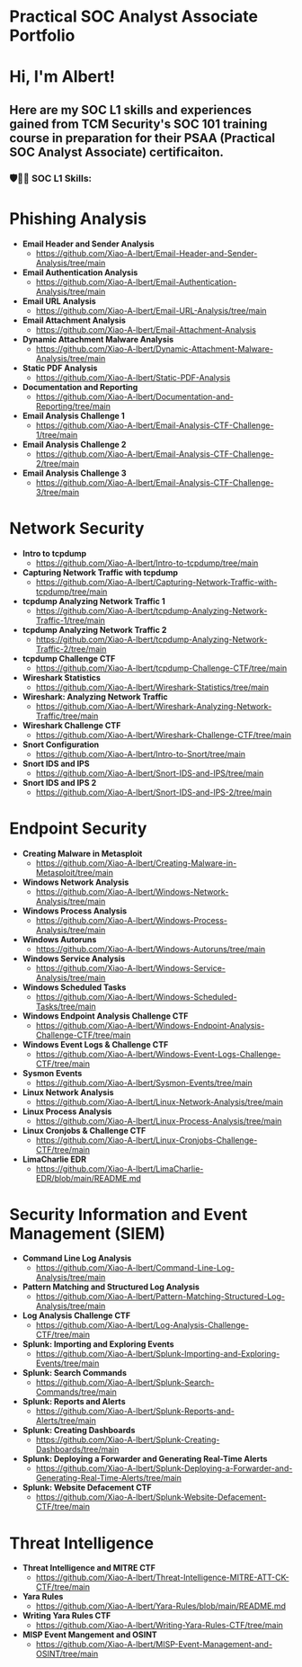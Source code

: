# Practical SOC Analyst Associate Portfolio

<h1>Hi, I'm Albert!

<h2>Here are my SOC L1 skills and experiences gained from TCM Security's SOC 101 training course in preparation for their PSAA (Practical SOC Analyst Associate) certificaiton.</h2>

<h3>🛡️👨‍💻 SOC L1 Skills:</h3>

# Phishing Analysis
- <b>Email Header and Sender Analysis</b>
    - https://github.com/Xiao-A-lbert/Email-Header-and-Sender-Analysis/tree/main
- <b>Email Authentication Analysis</b>
    - https://github.com/Xiao-A-lbert/Email-Authentication-Analysis/tree/main
- <b>Email URL Analysis</b>
    - https://github.com/Xiao-A-lbert/Email-URL-Analysis/tree/main
- <b>Email Attachment Analysis</b>
    - https://github.com/Xiao-A-lbert/Email-Attachment-Analysis
- <b>Dynamic Attachment Malware Analysis</b>
    - https://github.com/Xiao-A-lbert/Dynamic-Attachment-Malware-Analysis/tree/main
- <b>Static PDF Analysis</b>
    - https://github.com/Xiao-A-lbert/Static-PDF-Analysis
- <b>Documentation and Reporting</b>
    - https://github.com/Xiao-A-lbert/Documentation-and-Reporting/tree/main
- <b>Email Analysis Challenge 1</b>
    - https://github.com/Xiao-A-lbert/Email-Analysis-CTF-Challenge-1/tree/main
- <b>Email Analysis Challenge 2</b>
    - https://github.com/Xiao-A-lbert/Email-Analysis-CTF-Challenge-2/tree/main
- <b>Email Analysis Challenge 3</b>
    - https://github.com/Xiao-A-lbert/Email-Analysis-CTF-Challenge-3/tree/main

# Network Security
- <b>Intro to tcpdump</b>
    - https://github.com/Xiao-A-lbert/Intro-to-tcpdump/tree/main
- <b>Capturing Network Traffic with tcpdump</b>
    - https://github.com/Xiao-A-lbert/Capturing-Network-Traffic-with-tcpdump/tree/main
- <b>tcpdump Analyzing Network Traffic 1</b>
    - https://github.com/Xiao-A-lbert/tcpdump-Analyzing-Network-Traffic-1/tree/main
- <b>tcpdump Analyzing Network Traffic 2</b>
    - https://github.com/Xiao-A-lbert/tcpdump-Analyzing-Network-Traffic-2/tree/main
- <b>tcpdump Challenge CTF</b>
    - https://github.com/Xiao-A-lbert/tcpdump-Challenge-CTF/tree/main
- <b>Wireshark Statistics</b>
    - https://github.com/Xiao-A-lbert/Wireshark-Statistics/tree/main
- <b>Wireshark: Analyzing Network Traffic</b>
    - https://github.com/Xiao-A-lbert/Wireshark-Analyzing-Network-Traffic/tree/main
- <b>Wireshark Challenge CTF</b>
    - https://github.com/Xiao-A-lbert/Wireshark-Challenge-CTF/tree/main
- <b>Snort Configuration</b>
    - https://github.com/Xiao-A-lbert/Intro-to-Snort/tree/main
- <b>Snort IDS and IPS</b>
    - https://github.com/Xiao-A-lbert/Snort-IDS-and-IPS/tree/main
- <b>Snort IDS and IPS 2</b>
    - https://github.com/Xiao-A-lbert/Snort-IDS-and-IPS-2/tree/main

# Endpoint Security
- <b>Creating Malware in Metasploit</b>
    - https://github.com/Xiao-A-lbert/Creating-Malware-in-Metasploit/tree/main
- <b>Windows Network Analysis</b>
    - https://github.com/Xiao-A-lbert/Windows-Network-Analysis/tree/main
 - <b>Windows Process Analysis</b>
    - https://github.com/Xiao-A-lbert/Windows-Process-Analysis/tree/main
 - <b>Windows Autoruns</b>
    - https://github.com/Xiao-A-lbert/Windows-Autoruns/tree/main
 - <b>Windows Service Analysis</b>
    - https://github.com/Xiao-A-lbert/Windows-Service-Analysis/tree/main
 - <b>Windows Scheduled Tasks</b>
    - https://github.com/Xiao-A-lbert/Windows-Scheduled-Tasks/tree/main
 - <b>Windows Endpoint Analysis Challenge CTF</b>
    - https://github.com/Xiao-A-lbert/Windows-Endpoint-Analysis-Challenge-CTF/tree/main
 - <b>Windows Event Logs & Challenge CTF</b>
    - https://github.com/Xiao-A-lbert/Windows-Event-Logs-Challenge-CTF/tree/main
 - <b>Sysmon Events</b>
    - https://github.com/Xiao-A-lbert/Sysmon-Events/tree/main
 - <b>Linux Network Analysis</b>
    - https://github.com/Xiao-A-lbert/Linux-Network-Analysis/tree/main
 - <b>Linux Process Analysis</b>
    - https://github.com/Xiao-A-lbert/Linux-Process-Analysis/tree/main
 - <b>Linux Cronjobs & Challenge CTF</b>
    - https://github.com/Xiao-A-lbert/Linux-Cronjobs-Challenge-CTF/tree/main
 - <b>LimaCharlie EDR</b>
    - https://github.com/Xiao-A-lbert/LimaCharlie-EDR/blob/main/README.md
  
# Security Information and Event Management (SIEM)
- <b>Command Line Log Analysis</b>
    - https://github.com/Xiao-A-lbert/Command-Line-Log-Analysis/tree/main
- <b>Pattern Matching and Structured Log Analysis</b>
    - https://github.com/Xiao-A-lbert/Pattern-Matching-Structured-Log-Analysis/tree/main
- <b>Log Analysis Challenge CTF</b>
    - https://github.com/Xiao-A-lbert/Log-Analysis-Challenge-CTF/tree/main
- <b>Splunk: Importing and Exploring Events</b>
    - https://github.com/Xiao-A-lbert/Splunk-Importing-and-Exploring-Events/tree/main
- <b>Splunk: Search Commands</b>
    - https://github.com/Xiao-A-lbert/Splunk-Search-Commands/tree/main
- <b>Splunk: Reports and Alerts</b>
    - https://github.com/Xiao-A-lbert/Splunk-Reports-and-Alerts/tree/main
- <b>Splunk: Creating Dashboards</b>
    - https://github.com/Xiao-A-lbert/Splunk-Creating-Dashboards/tree/main
- <b>Splunk: Deploying a Forwarder and Generating Real-Time Alerts</b>
    - https://github.com/Xiao-A-lbert/Splunk-Deploying-a-Forwarder-and-Generating-Real-Time-Alerts/tree/main
- <b>Splunk: Website Defacement CTF</b>
    - https://github.com/Xiao-A-lbert/Splunk-Website-Defacement-CTF/tree/main

# Threat Intelligence
- <b>Threat Intelligence and MITRE CTF</b>
    - https://github.com/Xiao-A-lbert/Threat-Intelligence-MITRE-ATT-CK-CTF/tree/main
- <b>Yara Rules</b>
    - https://github.com/Xiao-A-lbert/Yara-Rules/blob/main/README.md
- <b>Writing Yara Rules CTF</b>
    - https://github.com/Xiao-A-lbert/Writing-Yara-Rules-CTF/tree/main
- <b>MISP Event Mangement and OSINT</b>
    - https://github.com/Xiao-A-lbert/MISP-Event-Management-and-OSINT/tree/main
